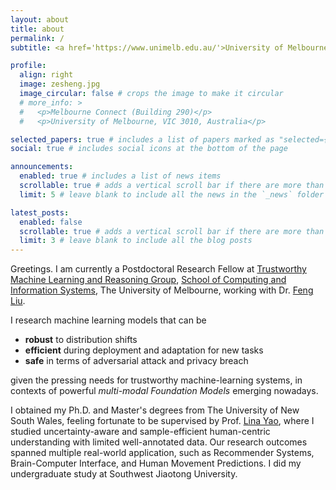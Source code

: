 ```yaml
---
layout: about
title: about
permalink: /
subtitle: <a href='https://www.unimelb.edu.au/'>University of Melbourne</a>. Melbourne Connect (Building 290), University of Melbourne, VIC 3010, Australia.

profile:
  align: right
  image: zesheng.jpg
  image_circular: false # crops the image to make it circular
  # more_info: >
  #   <p>Melbourne Connect (Building 290)</p>
  #   <p>University of Melbourne, VIC 3010, Australia</p>

selected_papers: true # includes a list of papers marked as "selected={true}"
social: true # includes social icons at the bottom of the page

announcements:
  enabled: true # includes a list of news items
  scrollable: true # adds a vertical scroll bar if there are more than 3 news items
  limit: 5 # leave blank to include all the news in the `_news` folder

latest_posts:
  enabled: false
  scrollable: true # adds a vertical scroll bar if there are more than 3 new posts items
  limit: 3 # leave blank to include all the blog posts
---
```


Greetings. I am currently a Postdoctoral Research Fellow at [Trustworthy Machine Learning and Reasoning Group](https://github.com/tmlr-group), [School of Computing and Information Systems](https://cis.unimelb.edu.au/), The University of Melbourne, working with Dr. [Feng Liu](https://fengliu90.github.io/).

I research machine learning models that can be
- **robust** to distribution shifts
- **efficient** during deployment and adaptation for new tasks
- **safe** in terms of adversarial attack and privacy breach

given the pressing needs for trustworthy machine-learning systems, in contexts of powerful *multi-modal Foundation Models* emerging nowadays.

I obtained my Ph.D. and Master's degrees from The University of New South Wales, feeling fortunate to be supervised by Prof. [Lina Yao](https://www.linayao.com), where I studied uncertainty-aware and sample-efficient human-centric understanding with limited well-annotated data.
Our research outcomes spanned multiple real-world application, such as Recommender Systems, Brain-Computer Interface, and Human Movement Predictions.
I did my undergraduate study at Southwest Jiaotong University.
